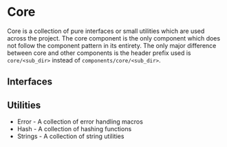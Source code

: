<!--
- Copyright (c) 2023, Thomas Atkinson
-
- SPDX-License-Identifier: Apache-2.0
-
- Licensed under the Apache License, Version 2.0 the "License";
- you may not use this file except in compliance with the License.
- You may obtain a copy of the License at
-
-     http://www.apache.org/licenses/LICENSE-2.0
-
- Unless required by applicable law or agreed to in writing, software
- distributed under the License is distributed on an "AS IS" BASIS,
- WITHOUT WARRANTIES OR CONDITIONS OF ANY KIND, either express or implied.
- See the License for the specific language governing permissions and
- limitations under the License.
-
-->

# Core

Core is a collection of pure interfaces or small utilities which are used across the project. The core component is the only component which does not follow the component pattern in its entirety. The only major difference between core and other components is the header prefix used is `core/<sub_dir>` instead of `components/core/<sub_dir>`.

## Interfaces

## Utilities

- Error - A collection of error handling macros
- Hash - A collection of hashing functions
- Strings - A collection of string utilities
